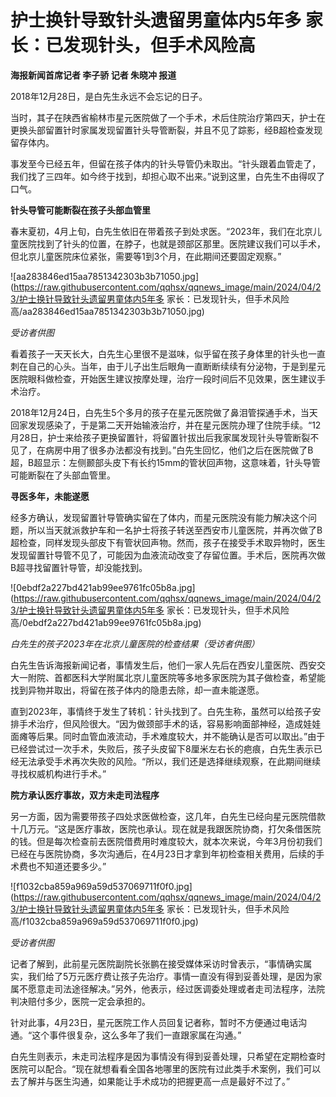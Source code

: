 # 护士换针导致针头遗留男童体内5年多 家长：已发现针头，但手术风险高

**海报新闻首席记者 李子骄 记者 朱晓冲 报道**

2018年12月28日，是白先生永远不会忘记的日子。

当时，其子在陕西省榆林市星元医院做了一个手术，术后住院治疗第四天，护士在更换头部留置针时家属发现留置针头导管断裂，并且不见了踪影，经B超检查发现留存体内。

事发至今已经五年，但留在孩子体内的针头导管仍未取出。“针头跟着血管走了，我们找了三四年。如今终于找到，却担心取不出来。”说到这里，白先生不由得叹了口气。

**针头导管可能断裂在孩子头部血管里**

春末夏初，4月上旬，白先生依旧在带着孩子到处求医。“2023年，我们在北京儿童医院找到了针头的位置，在脖子，也就是颈部区那里。医院建议我们可以手术，但北京儿童医院床位紧张，需要等1到3个月，在此期间还要固定观察。”

![aa283846ed15aa7851342303b3b71050.jpg](https://raw.githubusercontent.com/qqhsx/qqnews_image/main/2024/04/23/护士换针导致针头遗留男童体内5年多 家长：已发现针头，但手术风险高/aa283846ed15aa7851342303b3b71050.jpg)

 _受访者供图_

看着孩子一天天长大，白先生心里很不是滋味，似乎留在孩子身体里的针头也一直刺在自己的心头。当年，由于儿子出生后眼角一直断断续续有分泌物，于是到星元医院眼科做检查，开始医生建议按摩处理，治疗一段时间后不见效果，医生建议手术治疗。

2018年12月24日，白先生5个多月的孩子在星元医院做了鼻泪管探通手术，当天回家发现感染了，于是第二天开始输液治疗，并在星元医院办理了住院手续。“12月28日，护士来给孩子更换留置针，将留置针拔出后我家属发现针头导管断裂不见了，在病房中用了很多办法都没有找到。”白先生回忆，他们之后在医院做了B超，B超显示：左侧颞部头皮下有长约15mm的管状回声物，这意味着，针头导管可能断裂在了头部血管里。

**寻医多年，未能遂愿**

经多方确认，发现留置针导管确实留在了体内，而星元医院没有能力解决这个问题，所以当天就派救护车和一名护士将孩子转送至西安市儿童医院，并再次做了B超检查，同样发现头部皮下有管状回声物。然而，孩子在接受手术取异物时，医生发现留置针导管不见了，可能因为血液流动改变了存留位置。手术后，医院再次做B超寻找留置针导管，却没能找到。

![0ebdf2a227bd421ab99ee9761fc05b8a.jpg](https://raw.githubusercontent.com/qqhsx/qqnews_image/main/2024/04/23/护士换针导致针头遗留男童体内5年多 家长：已发现针头，但手术风险高/0ebdf2a227bd421ab99ee9761fc05b8a.jpg)

_白先生的孩子2023年在北京儿童医院的检查结果（受访者供图）_

白先生告诉海报新闻记者，事情发生后，他们一家人先后在西安儿童医院、西安交大一附院、首都医科大学附属北京儿童医院等多地多家医院为其子做检查，希望能找到异物并取出，将留在孩子体内的隐患去除，却一直未能遂愿。

直到2023年，事情终于发生了转机：针头找到了。白先生称，虽然可以给孩子安排手术治疗，但风险很大。“因为做颈部手术的话，容易影响面部神经，造成娃娃面瘫等后果。同时血管血液流动，手术难度较大，并不能确认是否可以取出。”由于已经尝试过一次手术，失败后，孩子头皮留下8厘米左右长的疤痕，白先生表示已经无法承受手术再次失败的风险。“所以，我们还是选择继续观察，在此期间继续寻找权威机构进行手术。”

**院方承认医疗事故，双方未走司法程序**

另一方面，因为需要带孩子四处求医做检查，这几年，白先生已经向星元医院借款十几万元。“这是医疗事故，医院也承认。现在就是我跟医院协商，打欠条借医院的钱。但是每次检查前去医院借费用时难度较大，就本次来说，今年3月份初我们已经在与医院协商，多次沟通后，在4月23日才拿到年初检查相关费用，后续的手术费也不知道还要多少。”

![f1032cba859a969a59d537069711f0f0.jpg](https://raw.githubusercontent.com/qqhsx/qqnews_image/main/2024/04/23/护士换针导致针头遗留男童体内5年多 家长：已发现针头，但手术风险高/f1032cba859a969a59d537069711f0f0.jpg)

_受访者供图_

记者了解到，此前星元医院副院长张鹏在接受媒体采访时曾表示，“事情确实属实，我们给了5万元医疗费让孩子先治疗。事情一直没有得到妥善处理，是因为家属不愿意走司法途径解决。”另外，他表示，经过医调委处理或者走司法程序，法院判决赔付多少，医院一定会承担的。

针对此事，4月23日，星元医院工作人员回复记者称，暂时不方便通过电话沟通。“这个事件很复杂，这么多年了我们一直跟家属在沟通。”

白先生则表示，未走司法程序是因为事情没有得到妥善处理，只希望在定期检查时医院可以配合。“现在就想看看全国各地哪里的医院有过此类手术案例，我们可以去了解并与医生沟通，如果能让手术成功的把握更高一点是最好不过了。”

